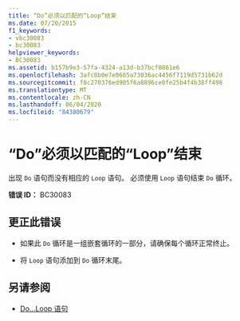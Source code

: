 ```yaml
---
title: “Do”必须以匹配的“Loop”结束
ms.date: 07/20/2015
f1_keywords:
- vbc30083
- bc30083
helpviewer_keywords:
- BC30083
ms.assetid: b157b9e3-57fa-4324-a13d-b37bcf0861e6
ms.openlocfilehash: 3afc8b0e7e0685a73036ac4456f7119d5731b62d
ms.sourcegitcommit: f8c270376ed905f6a8896ce0fe25b4f4b38ff498
ms.translationtype: MT
ms.contentlocale: zh-CN
ms.lasthandoff: 06/04/2020
ms.locfileid: "84380679"
---
```

# <a name="do-must-end-with-a-matching-loop"></a>“Do”必须以匹配的“Loop”结束
出现 `Do` 语句而没有相应的 `Loop` 语句。 必须使用 `Loop` 语句结束 `Do` 循环。  
  
 **错误 ID：** BC30083  
  
## <a name="to-correct-this-error"></a>更正此错误  
  
- 如果此 `Do` 循环是一组嵌套循环的一部分，请确保每个循环正常终止。  
  
- 将 `Loop` 语句添加到 `Do` 循环末尾。  
  
## <a name="see-also"></a>另请参阅

- [Do...Loop 语句](../language-reference/statements/do-loop-statement.md)
